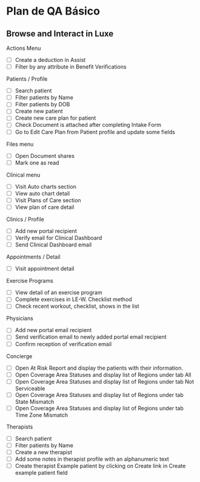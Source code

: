 # Plan de QA Básico

## Browse and Interact in Luxe

Actions Menu
- [ ] Create a deduction in Assist
-  [ ]  Filter by any attribute in Benefit Verifications

Patients / Profile
- [ ] Search patient
- [ ] Filter patients by Name
- [ ] Filter patients by DOB
- [ ] Create new patient
- [ ] Create new care plan for patient
- [ ] Check Document is attached after completing Intake Form
- [ ] Go to Edit Care Plan from Patient profile and update some fields

Files menu
- [ ] Open Document shares
- [ ] Mark one as read

Clinical menu
- [ ] Visit Auto charts section
- [ ] View auto chart detail
- [ ] Visit Plans of Care section
- [ ] View plan of care detail

Clinics / Profile
- [ ] Add new portal recipient
- [ ] Verify email for Clinical Dashboard
- [ ] Send Clinical Dashboard email

Appointments / Detail
- [ ] Visit appointment detail

Exercise Programs
- [ ] View detail of an exercise program
- [ ] Complete exercises in LE-W. Checklist method
- [ ] Check recent workout, checklist, shows in the list

Physicians
- [ ] Add new portal email recipient
- [ ] Send verification email to newly added portal email recipient
- [ ] Confirm reception of verification email

Concierge
- [ ] Open At Risk Report and display the patients with their information.
- [ ] Open Coverage Area Statuses and display list of Regions under tab All
- [ ] Open Coverage Area Statuses and display list of Regions under tab Not Serviceable
- [ ] Open Coverage Area Statuses and display list of Regions under tab State Mismatch
- [ ] Open Coverage Area Statuses and display list of Regions under tab Time Zone Mismatch

Therapists
- [ ] Search patient
- [ ] Filter patients by Name
- [ ] Create a new therapist
- [ ] Add some notes in therapist profile with an alphanumeric text
- [ ] Create therapist Example patient by clicking on Create link in Create example patient field